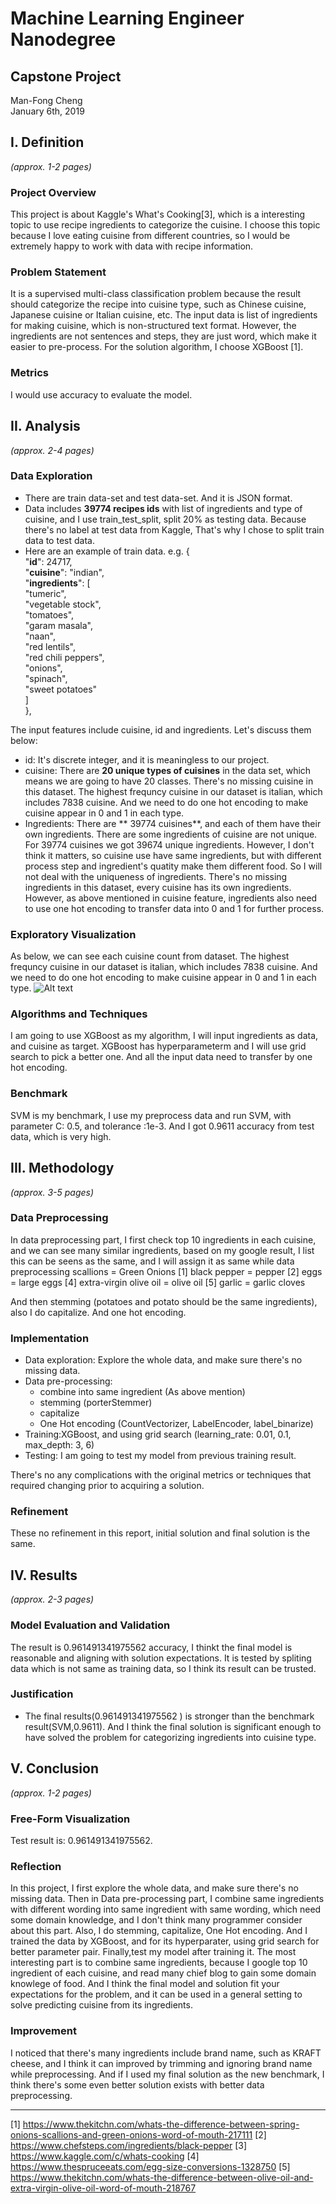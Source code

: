 # Machine Learning Engineer Nanodegree
## Capstone Project
Man-Fong Cheng  
January 6th, 2019

## I. Definition
_(approx. 1-2 pages)_

### Project Overview

This project is about Kaggle's What's Cooking[3], which is a interesting topic to use recipe ingredients to categorize the cuisine. I choose this topic because I love eating cuisine from different countries, so I would be extremely happy to work with data with recipe information.

### Problem Statement
It is a supervised multi-class classification problem because the result should categorize the recipe into cuisine type, such as Chinese cuisine, Japanese cuisine or Italian cuisine, etc. The input data is list of ingredients for making cuisine,  which is non-structured text format. However, the ingredients are not sentences and steps, they are just word, which make it easier to pre-process. For the solution algorithm, I choose XGBoost [1].

### Metrics
I would use accuracy to evaluate the model.


## II. Analysis
_(approx. 2-4 pages)_

### Data Exploration

-  There are train data-set and test data-set. And it is JSON format. 
-  Data  includes **39774 recipes ids** with list of ingredients and type of cuisine, and I use train_test_split, split 20% as testing data. Because there's no label at test data from Kaggle, That's why I chose to split train data to test data.
-  Here are an example of train data.
e.g. 
 {  
 "**id**": 24717,  
 "**cuisine**": "indian",  
 "**ingredients**": [  
     "tumeric",  
     "vegetable stock",  
     "tomatoes",  
     "garam masala",  
     "naan",  
     "red lentils",  
     "red chili peppers",  
     "onions",  
     "spinach",  
     "sweet potatoes"  
 ]  
 },
 
The input features include cuisine, id and ingredients. Let's discuss them below:
- id: It's discrete integer, and it is meaningless to our project.
- cuisine: There are **20 unique types of cuisines** in the data set, which means we are going to have 20 classes. There's no missing cuisine in this dataset. The highest frequncy cuisine in our dataset is italian, which includes 7838 cuisine. And we need to do one hot encoding to make cuisine appear in 0 and 1 in each type.
- Ingredients: There are ** 39774 cuisines**, and each of them have their own ingredients. There are some ingredients of cuisine are not unique. For 39774 cuisines we got 39674 unique ingredients. However, I don't think it matters, so cuisine use have same ingredients, but with different process step and ingredient's quatity make them different food. So I will not deal with the uniqueness of ingredients. There's no missing ingredients in this dataset, every cuisine has its own ingredients. However, as above mentioned in cuisine feature, ingredients also need to use one hot encoding to transfer data into 0 and 1 for further process.


### Exploratory Visualization
As below, we can see each cuisine count from dataset. The highest frequncy cuisine in our dataset is italian, which includes 7838 cuisine. And we need to do one hot encoding to make cuisine appear in 0 and 1 in each type.
![Alt text](https://github.com/cacainside/WhatsCooking/blob/master/2019-01-06%2021.59.22.png "Cuisine ")


### Algorithms and Techniques
I am going to use XGBoost as my algorithm, I will input ingredients as data, and cuisine as target. XGBoost has hyperparameterm and I will use grid search to pick a better one. And all the input data need to transfer by one hot encoding.

### Benchmark
SVM is my benchmark, I use my preprocess data and run SVM, with parameter C: 0.5, and tolerance :1e-3. And I got 0.9611 accuracy from test data, which is very high.

## III. Methodology
_(approx. 3-5 pages)_

### Data Preprocessing
In data preprocessing part, I first check top 10 ingredients in each cuisine, and we can see many similar ingredients, based on my google result, I list this can be seens as the same, and I will assign it as same while data preprocessing
scallions = Green Onions [1]
black pepper = pepper [2]
eggs = large eggs [4]
extra-virgin olive oil = olive oil [5]
garlic = garlic cloves

And then stemming (potatoes and potato should be the same ingredients), also I do capitalize. And one hot encoding.

### Implementation

- Data exploration: Explore the whole data, and make sure there's no missing data.
- Data pre-processing: 
  - combine into same ingredient (As above mention)
  - stemming (porterStemmer)
  - capitalize
  - One Hot encoding (CountVectorizer, LabelEncoder, label_binarize)
- Training:XGBoost, and using grid search (learning_rate:  0.01, 0.1, max_depth: 3, 6)
- Testing: I am going to test my model from previous training result.

There's no any complications with the original metrics or techniques that required changing prior to acquiring a solution.



### Refinement
These no refinement in this report, initial solution and final solution is the same.


## IV. Results
_(approx. 2-3 pages)_

### Model Evaluation and Validation

The result is 0.961491341975562 accuracy, I thinkt the final model is reasonable and aligning with solution expectations. It is tested by spliting data which is not same as training data, so I think its result can be trusted.

### Justification

- The final results(0.961491341975562 ) is stronger than the benchmark result(SVM,0.9611). And I think the final solution is significant enough to have solved the problem for categorizing ingredients into cuisine type.


## V. Conclusion
_(approx. 1-2 pages)_

### Free-Form Visualization
Test result is: 0.961491341975562.

### Reflection
In this project, I first explore the whole data, and make sure there's no missing data. Then in Data pre-processing part, I combine same ingredients with different wording into same ingredient with same wording, which need some domain knowledge, and I don't think many programmer consider about this part. Also, I do stemming, capitalize, One Hot encoding. And I trained the data by XGBoost, and for its hyperparater, using grid search for better parameter pair. Finally,test my model after training it. The most interesting part is to combine same ingredients, because I google top 10 ingredient of each cuisine, and read many chief blog to gain some domain knowlege of food. And I think the final model and solution fit your expectations for the problem, and it can be used in a general setting to solve predicting cuisine from its ingredients.

### Improvement
I noticed that there's many ingredients include brand name, such as KRAFT cheese, and I think it can improved by trimming and ignoring brand name while preprocessing. And if I used my final solution as the new benchmark, I think there's some even better solution exists with better data preprocessing.

-----------
[1] https://www.thekitchn.com/whats-the-difference-between-spring-onions-scallions-and-green-onions-word-of-mouth-217111 
[2] https://www.chefsteps.com/ingredients/black-pepper 
[3] https://www.kaggle.com/c/whats-cooking
[4] https://www.thespruceeats.com/egg-size-conversions-1328750
[5] https://www.thekitchn.com/whats-the-difference-between-olive-oil-and-extra-virgin-olive-oil-word-of-mouth-218767

